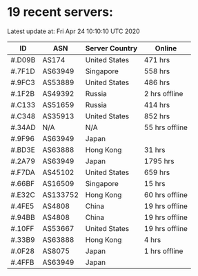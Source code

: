 # 19 recent servers:

Latest update at: Fri Apr 24 10:10:10 UTC 2020

| ID | ASN | Server Country | Online |
| -- | --- | -------------- | ------ |
| #.D09B | AS174 | United States | 471 hrs |
| #.7F1D | AS63949 | Singapore | 558 hrs |
| #.9FC3 | AS53889 | United States | 486 hrs |
| #.1F2B | AS49392 | Russia | 2 hrs offline |
| #.C133 | AS51659 | Russia | 414 hrs |
| #.C348 | AS35913 | United States | 852 hrs |
| #.34AD | N/A | N/A | 55 hrs offline |
| #.9F96 | AS63949 | Japan | |
| #.BD3E | AS63888 | Hong Kong | 31 hrs |
| #.2A79 | AS63949 | Japan | 1795 hrs |
| #.F7DA | AS45102 | United States | 659 hrs |
| #.66BF | AS16509 | Singapore | 15 hrs |
| #.E32C | AS133752 | Hong Kong | 60 hrs offline |
| #.4FE5 | AS4808 | China | 19 hrs offline |
| #.94BB | AS4808 | China | 19 hrs offline |
| #.10FF | AS53667 | United States | 19 hrs offline |
| #.33B9 | AS63888 | Hong Kong | 4 hrs |
| #.0F28 | AS8075 | Japan | 1 hrs offline |
| #.4FFB | AS63949 | Japan | |

